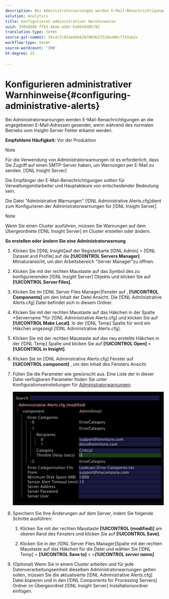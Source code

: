 ```yaml
---
description: Bei Administratorwarnungen werden E-Mail-Benachrichtigungen an die angegebenen E-Mail-Adressen gesendet, wenn während des normalen Betriebs vom Insight-Server Fehler erkannt werden.
solution: Analytics
title: Konfigurieren administrativer Warnhinweise
uuid: 398e088b-ff83-46ae-a20c-ba0b50d85702
translation-type: tm+mt
source-git-commit: 34cdcfc83ae6bb620706db37228e200cff43ab2c
workflow-type: tm+mt
source-wordcount: '300'
ht-degree: 2%

---
```



# Konfigurieren administrativer Warnhinweise{#configuring-administrative-alerts}

Bei Administratorwarnungen werden E-Mail-Benachrichtigungen an die angegebenen E-Mail-Adressen gesendet, wenn während des normalen Betriebs vom Insight-Server Fehler erkannt werden.

**Empfohlene Häufigkeit:** Vor der Produktion

>[!NOTE]
>
>Für die Verwendung von Administratorwarnungen ist es erforderlich, dass Sie Zugriff auf einen SMTP-Server haben, um Warnungen per E-Mail zu senden. [!DNL Insight Server]

Die Empfänger der E-Mail-Benachrichtigungen sollten für Verwaltungsmitarbeiter und Hauptakteure von entscheidender Bedeutung sein.

Die Datei &quot;Administrative Warnungen&quot; [!DNL Administrative Alerts.cfg]dient zum Konfigurieren der Administratorwarnungen für [!DNL Insight Server].

>[!NOTE]
>
>Wenn Sie einen Cluster ausführen, müssen Sie Warnungen auf dem Übergeordnete [!DNL Insight Server] im Cluster erstellen oder ändern.

**So erstellen oder ändern Sie eine Administratorwarnung**

1. Klicken Sie [!DNL Insight]auf der Registerkarte [!DNL Admin] > [!DNL Dataset and Profile] auf die **[!UICONTROL Servers Manager]** Miniaturansicht, um den Arbeitsbereich &quot;Server Manager&quot;zu öffnen.
1. Klicken Sie mit der rechten Maustaste auf das Symbol des zu konfigurierenden [!DNL Insight Server] Objekts und klicken Sie auf **[!UICONTROL Server Files]**.
1. Klicken Sie im [!DNL Server Files Manager]Fenster auf , **[!UICONTROL Components]** um den Inhalt der Datei Ansicht. Die [!DNL Administrative Alerts.cfg] Datei befindet sich in diesem Ordner.
1. Klicken Sie mit der rechten Maustaste auf das Häkchen in der Spalte *Servername *für [!DNL Administrative Alerts.cfg] und klicken Sie auf **[!UICONTROL Make Local]**. In der [!DNL Temp] Spalte für wird ein Häkchen angezeigt [!DNL Administrative Alerts.cfg].
1. Klicken Sie mit der rechten Maustaste auf das neu erstellte Häkchen in der [!DNL Temp] Spalte und klicken Sie auf **[!UICONTROL Open]** > **[!UICONTROL in Insight]**.
1. Klicken Sie im [!DNL Administrative Alerts.cfg] Fenster auf **[!UICONTROL component]** , um den Inhalt des Fensters Ansicht.
1. Füllen Sie die Parameter wie gewünscht aus. Eine Liste der in dieser Datei verfügbaren Parameter finden Sie unter Konfigurationseinstellungen für [Administratorwarnungen](../../../home/c-inst-svr/c-cfg-stgs-ref/c-admin-alts-cfg-stgs.md#concept-14c3c3ed797f47c5900ec04cae2fc491).

   ![Schritt-Info](assets/cfg_adminalerts_examplevalues.png)

1. Speichern Sie Ihre Änderungen auf dem Server, indem Sie folgende Schritte ausführen:

   1. Klicken Sie mit der rechten Maustaste **[!UICONTROL (modified)]** am oberen Rand des Fensters und klicken Sie auf **[!UICONTROL Save]**.

   1. Klicken Sie in der [!DNL Server Files Manager]Spalte mit der rechten Maustaste auf das Häkchen für die Datei und wählen Sie [!DNL Temp] > **[!UICONTROL Save to]** &lt; *>**[!UICONTROL server name]***.

1. (Optional) Wenn Sie in einem Cluster arbeiten und für jede Datenverarbeitungseinheit dieselben Administratorwarnungen gelten sollen, müssen Sie die aktualisierte [!DNL Administrative Alerts.cfg] Datei kopieren und in den [!DNL Components for Processing Servers] Ordner im Übergeordnet [!DNL Insight Server] Installationsordner einfügen.
